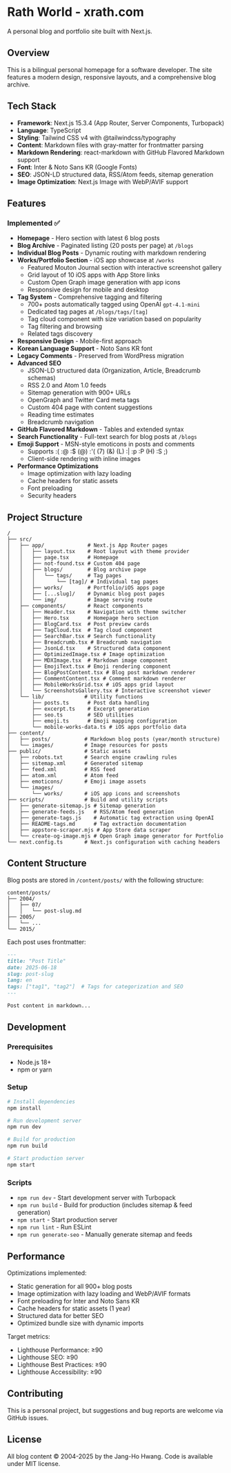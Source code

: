 # Rath World - xrath.com

A personal blog and portfolio site built with Next.js.

## Overview

This is a bilingual personal homepage for a software developer. The site features a modern design, responsive layouts, and a comprehensive blog archive.

## Tech Stack

- **Framework**: Next.js 15.3.4 (App Router, Server Components, Turbopack)
- **Language**: TypeScript
- **Styling**: Tailwind CSS v4 with @tailwindcss/typography
- **Content**: Markdown files with gray-matter for frontmatter parsing
- **Markdown Rendering**: react-markdown with GitHub Flavored Markdown support
- **Font**: Inter & Noto Sans KR (Google Fonts)
- **SEO**: JSON-LD structured data, RSS/Atom feeds, sitemap generation
- **Image Optimization**: Next.js Image with WebP/AVIF support

## Features

### Implemented ✅

- **Homepage** - Hero section with latest 6 blog posts
- **Blog Archive** - Paginated listing (20 posts per page) at `/blogs`
- **Individual Blog Posts** - Dynamic routing with markdown rendering
- **Works/Portfolio Section** - iOS app showcase at `/works`
  - Featured Mouton Journal section with interactive screenshot gallery
  - Grid layout of 10 iOS apps with App Store links
  - Custom Open Graph image generation with app icons
  - Responsive design for mobile and desktop
- **Tag System** - Comprehensive tagging and filtering
  - 700+ posts automatically tagged using OpenAI `gpt-4.1-mini`
  - Dedicated tag pages at `/blogs/tags/[tag]`
  - Tag cloud component with size variation based on popularity
  - Tag filtering and browsing
  - Related tags discovery
- **Responsive Design** - Mobile-first approach
- **Korean Language Support** - Noto Sans KR font
- **Legacy Comments** - Preserved from WordPress migration
- **Advanced SEO**
  - JSON-LD structured data (Organization, Article, Breadcrumb schemas)
  - RSS 2.0 and Atom 1.0 feeds
  - Sitemap generation with 900+ URLs
  - OpenGraph and Twitter Card meta tags
  - Custom 404 page with content suggestions
  - Reading time estimates
  - Breadcrumb navigation
- **GitHub Flavored Markdown** - Tables and extended syntax
- **Search Functionality** - Full-text search for blog posts at `/blogs`
- **Emoji Support** - MSN-style emoticons in posts and comments
  - Supports :( :@ :$ (@) :'( (7) (&) (L) :| :p :P (H) :S ;)
  - Client-side rendering with inline images
- **Performance Optimizations**
  - Image optimization with lazy loading
  - Cache headers for static assets
  - Font preloading
  - Security headers

## Project Structure

```
/
├── src/
│   ├── app/              # Next.js App Router pages
│   │   ├── layout.tsx    # Root layout with theme provider
│   │   ├── page.tsx      # Homepage
│   │   ├── not-found.tsx # Custom 404 page
│   │   ├── blogs/        # Blog archive page
│   │   │   └── tags/     # Tag pages
│   │   │       └── [tag]/ # Individual tag pages
│   │   ├── works/        # Portfolio/iOS apps page
│   │   ├── [...slug]/    # Dynamic blog post pages
│   │   └── img/          # Image serving route
│   ├── components/       # React components
│   │   ├── Header.tsx    # Navigation with theme switcher
│   │   ├── Hero.tsx      # Homepage hero section
│   │   ├── BlogCard.tsx  # Post preview cards
│   │   ├── TagCloud.tsx  # Tag cloud component
│   │   ├── SearchBar.tsx # Search functionality
│   │   ├── Breadcrumb.tsx # Breadcrumb navigation
│   │   ├── JsonLd.tsx    # Structured data component
│   │   ├── OptimizedImage.tsx # Image optimization
│   │   ├── MDXImage.tsx  # Markdown image component
│   │   ├── EmojiText.tsx # Emoji rendering component
│   │   ├── BlogPostContent.tsx # Blog post markdown renderer
│   │   ├── CommentContent.tsx # Comment markdown renderer
│   │   ├── MobileWorksGrid.tsx # iOS apps grid layout
│   │   └── ScreenshotsGallery.tsx # Interactive screenshot viewer
│   └── lib/             # Utility functions
│       ├── posts.ts      # Post data handling
│       ├── excerpt.ts    # Excerpt generation
│       ├── seo.ts        # SEO utilities
│       ├── emoji.ts      # Emoji mapping configuration
│       └── mobile-works-data.ts # iOS apps portfolio data
├── content/
│   ├── posts/           # Markdown blog posts (year/month structure)
│   └── images/          # Image resources for posts
├── public/              # Static assets
│   ├── robots.txt       # Search engine crawling rules
│   ├── sitemap.xml      # Generated sitemap
│   ├── feed.xml         # RSS feed
│   ├── atom.xml         # Atom feed
│   ├── emoticons/       # Emoji image assets
│   └── images/
│       └── works/       # iOS app icons and screenshots
├── scripts/             # Build and utility scripts
│   ├── generate-sitemap.js # Sitemap generation
│   ├── generate-feeds.js   # RSS/Atom feed generation
│   ├── generate-tags.js    # Automatic tag extraction using OpenAI
│   ├── README-tags.md      # Tag extraction documentation
│   ├── appstore-scraper.mjs # App Store data scraper
│   └── create-og-image.mjs # Open Graph image generator for Portfolio
└── next.config.ts       # Next.js configuration with caching headers
```

## Content Structure

Blog posts are stored in `/content/posts/` with the following structure:

```
content/posts/
├── 2004/
│   ├── 07/
│   │   └── post-slug.md
├── 2005/
│   └── ...
└── 2015/
```

Each post uses frontmatter:

```markdown
---
title: "Post Title"
date: 2025-06-18
slug: post-slug
lang: en
tags: ["tag1", "tag2"]  # Tags for categorization and SEO
---

Post content in markdown...
```

## Development

### Prerequisites

- Node.js 18+
- npm or yarn

### Setup

```bash
# Install dependencies
npm install

# Run development server
npm run dev

# Build for production
npm run build

# Start production server
npm start
```

### Scripts

- `npm run dev` - Start development server with Turbopack
- `npm run build` - Build for production (includes sitemap & feed generation)
- `npm start` - Start production server
- `npm run lint` - Run ESLint
- `npm run generate-seo` - Manually generate sitemap and feeds

## Performance

Optimizations implemented:
- Static generation for all 900+ blog posts
- Image optimization with lazy loading and WebP/AVIF formats
- Font preloading for Inter and Noto Sans KR
- Cache headers for static assets (1 year)
- Structured data for better SEO
- Optimized bundle size with dynamic imports

Target metrics:
- Lighthouse Performance: ≥90
- Lighthouse SEO: ≥90
- Lighthouse Best Practices: ≥90
- Lighthouse Accessibility: ≥90

## Contributing

This is a personal project, but suggestions and bug reports are welcome via GitHub issues.

## License

All blog content © 2004-2025 by the Jang-Ho Hwang. Code is available under MIT license.
